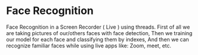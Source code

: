 # Face Recognition
Face Recognition in a Screen Recorder ( Live ) using threads.
First of all we are taking pictures of our/others faces with face detection,
Then we training our model for each face and classifying them by indexes,
And then we can recognize familiar faces while using live apps like:
Zoom, meet, etc.
